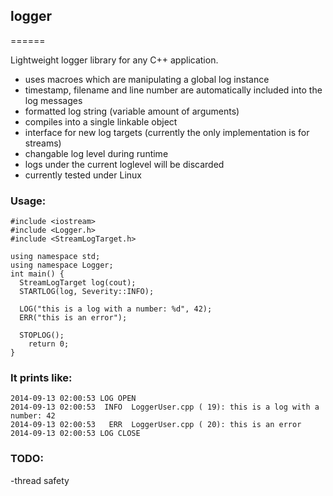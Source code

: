 ## logger
======

Lightweight logger library for any C++ application.

- uses macroes which are manipulating a global log instance
- timestamp, filename and line number are automatically included into the log messages
- formatted log string (variable amount of arguments)
- compiles into a single linkable object
- interface for new log targets (currently the only implementation is for streams)
- changable log level during runtime
- logs under the current loglevel will be discarded
- currently tested under Linux

### Usage:
```
#include <iostream>
#include <Logger.h>
#include <StreamLogTarget.h>

using namespace std;
using namespace Logger;
int main() {
  StreamLogTarget log(cout);
  STARTLOG(log, Severity::INFO);

  LOG("this is a log with a number: %d", 42);
  ERR("this is an error");

  STOPLOG();
	return 0;
}
```

### It prints like:
```
2014-09-13 02:00:53 LOG OPEN
2014-09-13 02:00:53  INFO  LoggerUser.cpp ( 19): this is a log with a number: 42
2014-09-13 02:00:53   ERR  LoggerUser.cpp ( 20): this is an error
2014-09-13 02:00:53 LOG CLOSE
```

### TODO:
-thread safety
